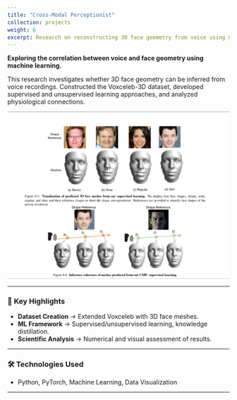 ```yaml
---
title: "Cross-Modal Perceptionist"
collection: projects
weight: 6
excerpt: Research on reconstructing 3D face geometry from voice using machine learning. <br/><br/> ![](/images/crossmodal.png)
---
```


**Exploring the correlation between voice and face geometry using machine learning.**  

This research investigates whether 3D face geometry can be inferred from voice recordings. Constructed the Voxceleb-3D dataset, developed supervised and unsupervised learning approaches, and analyzed physiological connections.

![](/images/crossmodal.png)

---

### 🔹 **Key Highlights**
- **Dataset Creation** → Extended Voxceleb with 3D face meshes.
- **ML Framework** → Supervised/unsupervised learning, knowledge distillation.
- **Scientific Analysis** → Numerical and visual assessment of results.

---

### 🛠 **Technologies Used**
- Python, PyTorch, Machine Learning, Data Visualization

---
